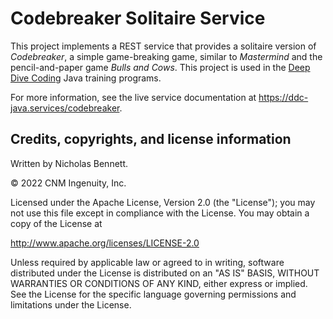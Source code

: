 # Codebreaker Solitaire Service

This project implements a REST service that provides a solitaire version of _Codebreaker_, a simple game-breaking game, similar to _Mastermind_ and the pencil-and-paper game _Bulls and Cows_. This project is used in the [Deep Dive Coding](https://deepdivecoding.com/) Java training programs.

For more information, see the live service documentation at <https://ddc-java.services/codebreaker>.

## Credits, copyrights, and license information

Written by Nicholas Bennett.

&copy; 2022 CNM Ingenuity, Inc.

Licensed under the Apache License, Version 2.0 (the "License");
you may not use this file except in compliance with the License.
You may obtain a copy of the License at

<http://www.apache.org/licenses/LICENSE-2.0>

Unless required by applicable law or agreed to in writing, software
distributed under the License is distributed on an "AS IS" BASIS,
WITHOUT WARRANTIES OR CONDITIONS OF ANY KIND, either express or implied.
See the License for the specific language governing permissions and
limitations under the License.
